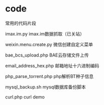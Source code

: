 code
====

常用的代码片段

imax.im.py imax.im数据抓取（已关站）

weixin.menu.create.py 微信创建自定义菜单

bae_bcs_upload.php BAE云存储文件上传

email_address_hex.php 邮箱地址十六进制编码

php_parse_torrent.php php解析BT种子信息

mysql_backup.sh mysql数据库备份脚本

curl.php curl demo
